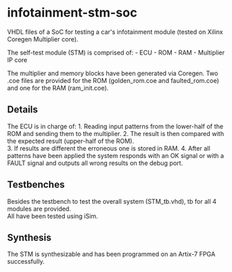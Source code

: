 # infotainment-stm-soc
VHDL files of a SoC for testing a car's infotainment module (tested on Xilinx Coregen Multiplier core).

The self-test module (STM) is comprised of:
    - ECU
    - ROM
    - RAM
    - Multiplier IP core

The multiplier and memory blocks have been generated via Coregen.
Two .coe files are provided for the ROM (golden_rom.coe and faulted_rom.coe) and one for the RAM (ram_init.coe).

## Details
The ECU is in charge of:
    1. Reading input patterns from the lower-half of the ROM and sending them to the multiplier.
    2. The result is then compared with the expected result (upper-half of the ROM).  
    3. If results are different the erroneous one is stored in RAM.
    4. After all patterns have been applied the system responds with an OK signal or with a FAULT signal 
    and outputs all wrong results on the debug port.
    
## Testbenches
Besides the testbench to test the overall system (STM_tb.vhd), tb for all 4 modules are provided.  
All have been tested using iSim.

## Synthesis
The STM is synthesizable and has been programmed on an Artix-7 FPGA successfully.
